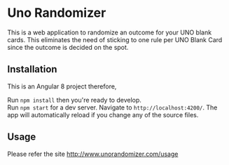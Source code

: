 # Uno Randomizer

This is a web application to randomize an outcome for your UNO blank cards. 
This eliminates the need of sticking to one rule per UNO Blank Card since the outcome is decided on the spot. 

## Installation

This is an Angular 8 project therefore, <br>

Run `npm install` then you're ready to develop. <br>
Run `npm start` for a dev server. Navigate to `http://localhost:4200/`. The app will automatically reload if you change any of the source files.

## Usage

Please refer the site http://www.unorandomizer.com/usage

